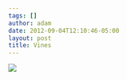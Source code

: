 ```yaml
---
tags: []
author: adam
date: 2012-09-04T12:10:46-05:00
layout: post
title: Vines
---
```


![](/media/m9u7tzts8G1qga9s2o1_1280.jpg)
